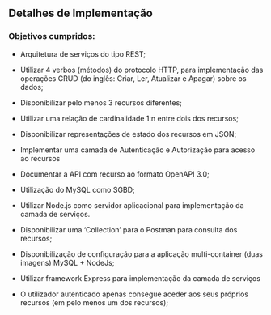 
## Detalhes de Implementação

### Objetivos cumpridos:

* Arquitetura de serviços do tipo REST;
* Utilizar 4 verbos (métodos) do protocolo HTTP, para implementação das operações CRUD (do inglês: Criar, Ler, Atualizar e Apagar) sobre os dados;
* Disponibilizar pelo menos 3 recursos diferentes;
* Utilizar uma relação de cardinalidade 1:n entre dois dos recursos;
* Disponibilizar representações de estado dos recursos em JSON;
* Implementar uma camada de Autenticação e Autorização para acesso ao recursos
* Documentar a API com recurso ao formato OpenAPI 3.0;

* Utilização do MySQL como SGBD;
* Utilizar Node.js como servidor aplicacional para implementação da camada de serviços.
* Disponibilizar uma ‘Collection’ para o Postman para consulta dos recursos;
* Disponibilização de configuração para a aplicação multi-container (duas imagens) MySQL + NodeJs;

* Utilizar framework Express para implementação da camada de serviços
* O utilizador autenticado apenas consegue aceder aos seus próprios recursos (em pelo menos um dos recursos);